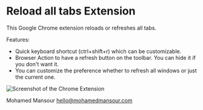 Reload all tabs Extension
=================================

This Google Chrome extension reloads or refreshes all tabs.

Features:

 - Quick keyboard shortcut (ctrl+shift+r) which can be customizable.
 - Browser Action to have a refresh button on the toolbar. You can hide it if you
   don't want it.
 - You can customize the preference whether to refresh all windows or just the 
   current one.

![Screenshot of the Chrome Extension](https://chrome.google.com/extensions/img/bfenodnbilondijnaionekngdhadmegk/1282514355.72/screenshot/2001)

Mohamed Mansour hello@mohamedmansour.com